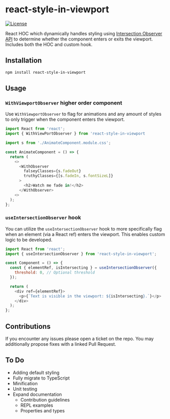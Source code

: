 # react-style-in-viewport

[![License][license-image]][license-url]

React HOC which dynamically handles styling using
[Intersection Observer API][io-api-docs]
to determine whether the component enters or exits the viewport. Includes both
the HOC and custom hook.

## Installation

```sh
npm install react-style-in-viewport
```

## Usage

### `WithViewportObserver` higher order component

Use `WithViewportObserver` to flag for animations and any amount of styles to
only trigger when the component enters the viewport.

```js
import React from 'react';
import { WithViewPortObserver } from 'react-style-in-viewport

import s from './AnimateComponent.module.css';

const AnimateComponent = () => {
  return (
    <>
      <WithObserver
        falseyClasses={s.fadeOut}
        truthyClasses={[s.fadeIn, s.fontSizeL]}
      >
        <h2>Watch me fade in!</h2>
      </WithObserver>
    <>
  );
};
```

### `useIntersectionObserver` hook

You can utilize the `useIntersectionObserver` hook to more specifically flag
when an element (via a React ref) enters the viewport. This enables custom
logic to be developed.

```js
import React from 'react';
import { useIntersectionObserver } from 'react-style-in-viewport';

const Component = () => {
  const { elementRef, isIntersecting } = useIntersectionObserver({
    threshold: 0, // Optional threshold
  });

  return (
    <div ref={elementRef}>
      <p>{`Text is visible in the viewport: ${isIntersecting}.`}</p>
    </div>
  );
};
```

## Contributions

If you encounter any issues please open a ticket on the repo. You may
additionally propose fixes with a linked Pull Request.

## To Do

- Adding default styling
- Fully migrate to TypeScript
- Minification
- Unit testing
- Expand documentation
  - Contribution guidelines
  - REPL examples
  - Properties and types

[io-api-docs]: https://developer.mozilla.org/en-US/docs/Web/API/Intersection_Observer_API
[license-image]: http://img.shields.io/npm/l/react-intersection-observer.svg
[license-url]: LICENSE
